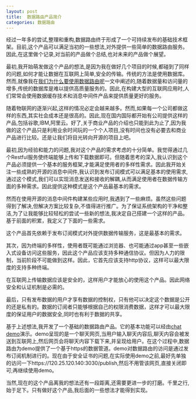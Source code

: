 ```yaml
---
layout: post
title:  数据路由产品简介
categories: 数据路由
---
```

经过一年多的尝试,整理和重构,数据路由终于形成了一个可持续发布的基础技术框架。目前,这个产品可以满足当初的一些想法,对外提供一些简单的数据路由服务。因此,在这里做个记录,对当前的产品做个总结,也对未来的产品做个展望。

最初,我开始萌发做这个产品的想法,是因为我在做好几个项目的时候,都碰到了同样的问题,如何才能让数据在互联网上简单,安全的传输。传统的方法是使用数据库。然而,就像我在[我们为什么要使用数据路由呢](https://pickstone78.github.io/%E6%95%B0%E6%8D%AE%E8%B7%AF%E7%94%B1/2016/04/13/why-data-router.html)一文中阐述的,随着数据量和访问量的增多,传统的数据库是难以提供高质量服务的。因此,在构建大型的互联网应用时,人们常常会使用数据缓存技术和消息中间件产品来提供质量更好的服务。

随着物联网的逐渐兴起,这样的情况必定会越来越多。然而,如果每一个公司都做这样的东西,其实社会成本还是很高的。因此,现在国内国际都开始有公司提供这样的产品,包括谷歌,IBM,阿里云。好了,关于商业产品的介绍也只能到此为止了,因为我做的这个产品只是利用业余时间玩的一个个人项目,没有时间也没有必要去和商业产品进行比较。还是让我们将目光转向开源的项目上吧。

最初,因为经验和能力的问题,我对这个产品的需求考虑的十分简单。我觉得通过几个Restful服务使终端能够上传和下载数据即可。但随着思考的深入,我认识到这个产品必须提供一个基本的服务框架,才能满足使用者的多样性需求。因此我开始关注一些成熟的开源的消息中间件,我认识到发布订阅模式可以满足基本的使用需求,通过这个模式,我们可以实现消息发送和接收的解耦,从而满足使用者在数据传输方面的多种需求。因此提供这种模式是这个产品最基本的需求。

然而在使用开源的消息中间件构建某些应用时,我遇到了一些麻烦。虽然这些问题得到了解决,但解决方案比较复杂,不值得进行推广。为了保证系统架构的干净和整洁,为了让我能够比较轻松的尝试一些新的想法,我决定自己搭建一个这样的产品。基于前面的积累，我定义了下面的一些需求。

这个产品首先依赖于发布订阅模式对外提供数据传输服务，这是最基本的需求。

其次，因为终端的多样性，使用者既可能通过浏览器、也可能通过app甚至一些嵌入式设备访问这些服务，因此这个产品应该支持多种通信协议。但因为人力的限制，当前阶段不可能做到这样。因此，它首先应该支持http协议，这样可以最大限度的支持多种终端。

在互联网上传输数据应该是安全的，这样用户才能放心的使用这个产品。因此网络安全和认证机制是必需的。

最后，只有发布数据的用户才享有数据的控制权，只有他可以决定这个数据是公开的还是私有的。数据的订阅者只能够根据自己的权限消费数据，这样才可以最大限度的保证用户的数据安全,同时也有利于数据的共享。

基于上述想法,我开发了一个基础的数据路由产品。它的基本功能可以经由[chat demo](https://120.25.120.140/chat/index.html)演示。demo呈现的是一个聊天网页,当用户输入聊天内容后,聊天内容会被发送到互联网上,然后网页会将聊天内容下载下来,并呈现给用户。在这个过程中,数据路由为demo提供了一个基于https的数据管道。demo对数据路由的访问是通过发布订阅机制进行的。现在由于安全证书的问题,在实际使用demo之前,最好先单独的访问一下https://120.25.120.140:3030/publish,然后不用管该网页,直接关闭即可;再继续使用demo。

当然,现在的这个产品离我的想法还有一段距离,还需要更进一步的打磨。千里之行,始于足下。只有做好这个产品,我后面的一些想法才能得到实现。

